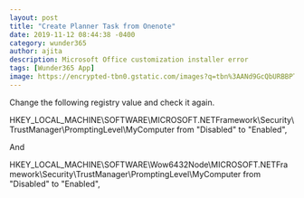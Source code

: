 ```yaml
---
layout: post
title: "Create Planner Task from Onenote"
date: 2019-11-12 08:44:38 -0400
category: wunder365 
author: ajita
description: Microsoft Office customization installer error
tags: [Wunder365 App]
image: https://encrypted-tbn0.gstatic.com/images?q=tbn%3AANd9GcQbURBBPTkO7_JuJzDTydHQYSkQzWhk2uZopUtqQF9_cHUKucDy
---
```

Change the following registry value and check it again.  

HKEY_LOCAL_MACHINE\SOFTWARE\MICROSOFT\.NETFramework\Security\TrustManager\PromptingLevel\MyComputer from "Disabled" to "Enabled",  

And  
 
HKEY_LOCAL_MACHINE\SOFTWARE\Wow6432Node\MICROSOFT\.NETFramework\Security\TrustManager\PromptingLevel\MyComputer from "Disabled" to "Enabled", 

 
